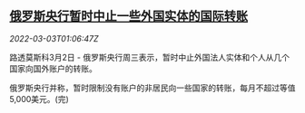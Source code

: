 <!--1646271063000-->
[俄罗斯央行暂时中止一些外国实体的国际转账](https://cn.reuters.com/article/russia-cenbank-rules-international-trans-idCNKBS2L002Q)
------

<div><i>2022-03-03T01:06:47Z</i></div><p>路透莫斯科3月2日 - 俄罗斯央行周三表示，暂时中止外国法人实体和个人从几个国家向国外账户的转账。</p><p>俄罗斯央行并称，暂时限制没有账户的非居民向一些国家的转账，每月不超过等值5,000美元。(完)</p>
